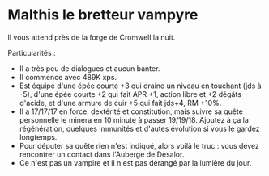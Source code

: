 # Malthis le bretteur vampyre

Il vous attend près de la forge de Cromwell la nuit.

Particularités :
- Il a très peu de dialogues et aucun banter.
- Il commence avec 489K xps.
- Est équipé d'une épée courte +3 qui draine un niveau en touchant (jds à -5), d'une épée courte +2 qui fait APR +1, action libre et +2 dégâts d'acide, et d'une armure de cuir +5 qui fait jds+4, RM +10%.
- Il a 17/17/17 en force, dextérité et constitution, mais suivre sa quête personnelle le minera en 10 minute à passer 19/19/18. Ajoutez à ça la régénération, quelques immunités et d'autes évolution si vous le gardez longtemps.
- Pour députer sa quête rien n'est indiqué, alors voilà le truc : vous devez rencontrer un contact dans l'Auberge de Desalor.
- Ce n'est pas un vampire et il n'est pas dérangé par la lumière du jour.
